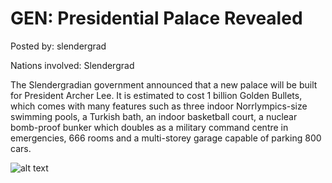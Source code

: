# GEN: Presidential Palace Revealed

Posted by: slendergrad

Nations involved: Slendergrad

The Slendergradian government announced that a new palace will be built for President Archer Lee. It is estimated to cost 1 billion Golden Bullets, which comes with many features such as three indoor Norrlympics-size swimming pools, a Turkish bath, an indoor basketball court, a nuclear bomb-proof bunker which doubles as a military command centre in emergencies, 666 rooms and a multi-storey garage capable of parking 800 cars.

![alt text](http://m.imgur.com/20ARas9.jpg "New Slendergradian Presidential Palace")